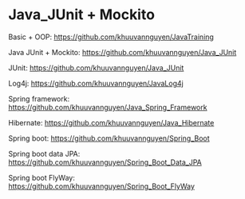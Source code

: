 # Java_JUnit + Mockito

Basic + OOP: https://github.com/khuuvannguyen/JavaTraining

Java JUnit + Mockito: https://github.com/khuuvannguyen/Java_JUnit

JUnit: https://github.com/khuuvannguyen/Java_JUnit

Log4j: https://github.com/khuuvannguyen/JavaLog4j

Spring framework: https://github.com/khuuvannguyen/Java_Spring_Framework

Hibernate: https://github.com/khuuvannguyen/Java_Hibernate

Spring boot: https://github.com/khuuvannguyen/Spring_Boot

Spring boot data JPA: https://github.com/khuuvannguyen/Spring_Boot_Data_JPA

Spring boot FlyWay: https://github.com/khuuvannguyen/Spring_Boot_FlyWay
